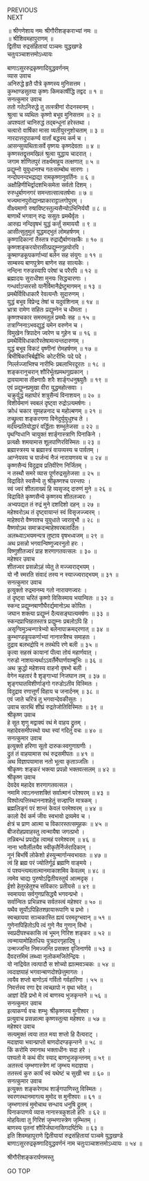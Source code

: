 PREVIOUS  
NEXT  
  
॥ श्रीगणेशाय नमः श्रीगौरीशङ्कराभ्यां नमः ॥  
॥ श्रीशिवमहापुराणम् ॥  
द्वितीया रुद्रसंहितायां पञ्चमः युद्धखण्डे  
चतुःपञ्चाशत्तमोऽध्यायः  
  
  
बाणाऽसुररुद्रकृष्णादियुद्धवर्णनम्  
व्यास उवाच  
अनिरुद्धे हृतै पौत्रे कृष्णस्य मुनिसत्तम ।  
कुम्भाण्डसुतया कृष्णः किमकार्षीद्धि तद्वद ॥ १ ॥  
सनत्कुमार उवाच  
ततो गतेऽनिरुद्धे तु तत्स्त्रीणां रोदनस्वनम् ।  
श्रुत्वा च व्यथितः कृष्णो बभूव मुनिसत्तम ॥ २ ॥  
अपश्यतां चानिरुद्धं तद्‌बन्धूनां हरेस्तथा ।  
चत्वारो वार्षिका मासा व्यतीयुरनुशोचताम् ॥ ३ ॥  
नारदात्तदुपाकर्ण्य वार्तां बद्धस्य कर्म च ।  
आसन्सुव्यथिताःसर्वे वृष्णयः कृष्णदेवताः ॥ ४ ॥  
कृष्णस्तद्वृत्तमखिलं श्रुत्वा युद्धाय चादरात् ।  
जगाम शोणितपुरं तार्क्ष्यमाहूय तत्क्षणात् ॥ ५ ॥  
प्रद्युम्नो युयुधानश्च गतःसाम्बोथ सारणः ।  
नन्दोपनन्दभद्राद्या रामकृष्णानुवर्तिनः ॥ ६ ॥  
अक्षौहिणीभिर्द्वादशभिःसमेता सर्वतो दिशम् ।  
रुरुधुर्बाणनगरं समन्तात्सात्वतर्षभाः ॥ ७ ॥  
भज्यमानपुरोद्यानप्राकाराट्टालगोपुरम् ।  
वीक्ष्यमाणो रुषाविष्टस्तुल्यसैन्योऽभिनिर्ययौ ॥ ८ ॥  
बाणार्थे भगवान् रुद्रः ससुतः प्रमथैर्वृतः ।  
आरुह्य नन्दिवृषभं युद्धं कर्त्तुं समाययौ ॥ ९ ॥  
आसीत्सुतुमुलं युद्धमद्‌भुतं लोमहर्षणम् ।  
कृष्णादिकानां तैस्तत्र रुद्राद्यैर्बाणरक्षकैः ॥ १० ॥  
कृष्णशङ्करयोरासीत्प्रद्युम्नगुहयोरपि ।  
कूष्माण्डकूपकर्णाभ्यां बलेन सह संयुगः ॥ ११ ॥  
साम्बस्य बाणपुत्रेण बाणेन सह सात्यकेः ।  
नन्दिना गरुडस्यापि परेषां च परैरपि ॥ १२ ॥  
ब्रह्मादयः सुराधीशा मुनयः सिद्धचारणाः ।  
गन्धर्वाऽप्सरसो यानैर्विमानैर्द्रष्टुमागमन् ॥ १३ ॥  
प्रमथैर्विविधाकारै रेवत्यन्तैः सुदारुणम् ।  
युद्धं बभूव विप्रेन्द्र तेषां च यदुवंशिनाम् ॥ १४ ॥  
भ्रात्रा रामेण सहितः प्रद्युम्नेन च धीमता ।  
कृष्णश्चकार समरमतुलं प्रमथैः सह ॥ १५ ॥  
तत्राग्निनाऽभवद्युद्धं यमेन वरुणेन च ।  
विमुखेन त्रिपादेन ज्वरेण च गुहेन च ॥ १६ ॥  
प्रमथैर्विविधाकारैस्तेषामत्यन्तदारुणम् ।  
युद्धं बभूव विकटं वृष्णीनां रोमहर्षणम् ॥ १७ ॥  
बिभीषिकाभिर्बह्वीभिः कोटरीभिः पदे पदे ।  
निर्ल्लज्जाभिश्च नारीभिः प्रबलाभिरदूरतः ॥ १८ ॥  
शङ्करानुचरान् शौरिर्भूतप्रमथगुह्यकान् ।  
द्रावयामास तीक्ष्णाग्रैः शरैः शार्ङ्‌गधनुश्च्युतैः ॥ १९ ॥  
एवं प्रद्युम्नप्रमुखा वीरा युद्धमहोत्सवाः ।  
चक्रुर्युद्धं महाघोरं शत्रुसैन्यं विनाशयन् ॥ २० ॥  
विशीर्यमाणं स्वबलं दृष्ट्वा रुद्रोऽत्यमर्षणः ।  
क्रोधं चकार सुमहन्ननाद च महोल्बणम् ॥ २१ ॥  
तच्छ्रुत्वा शङ्करगणा विनेदुर्युयुधुश्च ते ।  
मर्दयन्प्रतियोद्धारं वर्द्धिताः शम्भुतेजसा ॥ २२ ॥  
पृथग्विधानि चायुक्तं शार्ङ्‌गास्त्राणि पिनाकिने ।  
प्रत्यक्षैः शमयामास शूलपाणिरविस्मितः ॥ २३ ॥  
ब्रह्मास्त्रस्य च ब्रह्मास्त्रं वायव्यस्य च पार्वतम् ।  
आग्नेयस्य च पार्जन्यं नैजं नारायणस्य च ॥ २४ ॥  
कृष्णसैन्यं विदुद्राव प्रतिवीरेण निर्जितम् ।  
न तस्थौ समरे व्यास पूर्णरुद्रसुतेजसा ॥ २५ ॥  
विद्राविते स्वसैन्ये तु श्रीकृष्णश्च परन्तपः ।  
स्वं ज्वरं शीतलाख्यं हि व्यसृजद् दारुणं मुने ॥ २६ ॥  
विद्राविते कृष्णसैन्ये कृष्णस्य शीतलज्वरः ।  
अभ्यपद्यत तं रुद्रं मुने दशदिशो दहन् ॥ २७ ॥  
महेश्वरोऽथ तं दृष्ट्वायान्तं स्वं विसृजज्ज्वरम् ।  
माहेश्वरो वैष्णवश्च युयुधाते ज्वरावुभौ ॥ २८ ॥  
वैष्णवोऽथ समाक्रदन्माहेश्वरबलार्दितः ।  
अलब्ध्वाऽभयमन्यत्र तुष्टाव वृषभध्वजम् ॥ २९ ॥  
अथ प्रसन्नो भगवान्विष्णुज्वरनुतो हरः ।  
विष्णुशीतज्वरं प्राह शरणागतवत्सलः ॥ ३० ॥  
महेश्वर उवाच  
शीतज्वर प्रसन्नोऽहं व्येतु ते मज्ज्वराद्‌भयम् ।  
यो नौ स्मरति संवादं तस्य न स्याज्ज्वराद्‌भयम् ॥ ३१ ॥  
सनत्कुमार उवाच  
इत्युक्तो रुद्रमानम्य गतो नारायणज्वरः ।  
तं दृष्ट्वा चरितं कृष्णो विसिस्माय भयान्वितः ॥ ३२ ॥  
स्कन्द प्रद्युम्नबाणौघैरर्द्यमानोऽथ कोपितः ।  
जघान शक्त्या प्रद्युम्नं दैत्यसङ्‌घात्यमर्षणः ॥ ३३ ॥  
स्कन्दप्राप्तिहतस्तत्र प्रद्युम्नः प्रबलोऽपि हि ।  
असृग्विमुञ्चन्गात्रेभ्यो बलेनापाक्रमद्‌रणात् ॥ ३४ ॥  
कुम्भाण्डकूपकर्णाभ्यां नानास्त्रैश्च समाहतः ।  
दुद्राव बलभद्रोपि न तस्थेपि रणे बली ॥ ३५ ॥  
कृत्वा सहस्रं कायानां पीत्वा तोयं महार्णवात् ।  
गरुडो नाशयत्यर्थाऽऽवर्तैर्मेघार्णवाम्बुभिः ॥ ३६ ॥  
अथ क्रुद्धो महेशस्य वाहनो वृषभो बली ।  
वेगेन महतारं वै शृङ्‌गाभ्यां निजघान तम् ॥ ३७ ॥  
शृङ्‌गघातविशीर्णाङ्‌गो गरुडोऽतीव विस्मितः ।  
विदुद्राव रणात्तूर्णं विहाय च जनार्दनम् ॥ ३८ ॥  
एवं जाते चरित्रं तु भगवान्देवकीसुतः ।  
उवाच सारथिं शीघ्रं रुद्रतेजोतिविस्मितः ॥ ३९ ॥  
श्रीकृष्ण उवाच  
हे सूत शृणु मद्वाक्यं रथं मे वाहय द्रुतम् ।  
महादेवसमीपस्थो यथा स्यां गदितुं वचः ॥ ४० ॥  
सनत्कुमार उवाच  
इत्युक्तो हरिणा सूतो दारुकःस्वगुणाग्रणीः ।  
द्रुतं तं वाहयामास रथं रुद्रसमीपतः ॥ ४१ ॥  
अथ विज्ञापयामास नतो भूत्वा कृताञ्जलिः ।  
श्रीकृष्णः शङ्करं भक्त्या प्रपन्नो भक्तवत्सलम् ॥ ४२ ॥  
श्रीकृष्ण उवाच  
देवदेव महादेव शरणागतवत्सल ।  
नमामि त्वाऽनन्तशक्तिं सर्वात्मानं परेश्वरम् ॥ ४३ ॥  
विश्वोत्पत्तिस्थाननाशहेतुं सज्ज्ञप्ति मात्रकम् ।  
ब्रह्मलिङ्‌गं परं शान्तं केवलं परमेश्वरम् ॥ ४४ ॥  
कालो दैवं कर्म जीवः स्वभावो द्रव्यमेव च ।  
क्षेत्रं च प्राण आत्मा च विकारस्तत्समूहकः ॥ ४५ ॥  
बीजरोहप्रवाहस्तु त्वन्मायैषा जगत्प्रभो ।  
तन्निबन्धं प्रपद्येह त्वामहं परमेश्वरम् ॥ ४६ ॥  
नाना भावैर्लीलयैव स्वीकृतैर्निर्जरादिकान् ।  
नूनं बिभर्षि लोकेशो हंस्युन्मार्गान्स्वभावतः ॥ ४७ ॥  
त्वं हि ब्रह्म परं ज्योतिर्गूढं ब्रह्मणि वाङ्‌मये ।  
यं पश्यन्त्यमलात्मानमाकाशमिव केवलम् ॥ ४८ ॥  
त्वमेव चाद्यः पुरुषोऽद्वितीयस्तुर्य आत्मदृक् ।  
ईशो हेतुरहेतुश्च सविकारः प्रतीयसे ॥ ४९ ॥  
स्वमायया सर्वगुणप्रसिद्ध्यै भगवन्प्रभो ।  
सर्वान्वितः प्रभिन्नश्च सर्वतस्त्वं महेश्वर ॥ ५० ॥  
यथैव सूर्योऽपिहितश्छायारूपाणि च प्रभो ।  
स्वच्छायया सञ्चकास्ति ह्ययं परमदृग्भवान् ॥ ५१ ॥  
गुणेनापिहितोऽपि त्वं गुणे नैव गुणान् विभो ।  
स्वप्रदीपश्चकासि त्वं भूमन् गिरिश शङ्कर ॥ ५२ ॥  
त्वन्मायामोहितधियः पुत्रदारगृहादिषु ।  
उन्मज्जन्ति निमज्जन्ति प्रसक्ता वृजिनार्णवे ॥ ५३ ॥  
दैवदत्तमिमं लब्ध्वा नृलोकमजितेन्द्रियः ।  
यो नाद्रियेत त्वत्पादौ स शोच्यो ह्यात्मवञ्चकः ॥ ५४ ॥  
त्वदाज्ञयाहं भगवान्बाणदोश्छेत्तुमागतः ।  
त्वयैव शप्तो बाणोऽयं गर्वितो गर्वहारिणा । ५५ ॥  
निवर्त्तस्व रणा द्देव त्वच्छापो न वृथा भवेत् ।  
आज्ञां देहि प्रभो मे त्वं बाणस्य भुजकृन्तने ॥ ५६ ॥  
सनत्कुमार उवाच  
इत्याकर्ण्य वचः शम्भुः श्रीकृष्णस्य मुनीश्वर ।  
प्रत्युवाच प्रसन्नात्मा कृष्णस्तुत्या महेश्वरः ॥ ५७ ॥  
महेश्वर उवाच  
सत्यमुक्तं त्वया तात मया शप्तो हि दैत्यराट् ।  
मदाज्ञया भवान्प्राप्तो बाणदोदण्डकृन्तने ॥ ५८ ॥  
किं करोमि रमानाथ भक्ताधीनः सदा हरे ।  
पश्यतो मे कथं वीर स्याद्‌ बाणभुजकृन्तनम् ॥ ५९ ॥  
अतस्त्वं जृम्भणास्त्रेण मां जृम्भय मदाज्ञया ।  
ततस्त्वं कुरु कार्यं स्वं यथेष्टं च सुखी भव ॥ ६० ॥  
सनत्कुमार उवाच  
इत्युक्तः शङ्करेणाथ शार्ङ्‌गपाणिस्तु विस्मितः ।  
स्वरणस्थानमागत्य मुमोद स मुनीश्वरः ॥ ६१ ॥  
जृम्भणास्त्रं मुमोचाथ सन्धाय धनुषि द्रुतम् ।  
पिनाकपाणये व्यास नानास्त्रकुशलो हरिः ॥ ६२ ॥  
मोहयित्वा तु गिरिशं जृम्भणास्त्रेण जृम्भितम् ।  
बाणस्य पृतनां शौरिर्जघानासिगदर्ष्टिभिः ॥ ६३ ॥  
इति शिवमहापुराणे द्वितीयायां रुद्रसंहितायां पञ्चमे युद्धखण्डे  
बाणाऽसुररुद्रकृष्णादियुद्धवर्णनं नाम चतुःपञ्चाशत्तमोऽध्यायः ॥ ५४ ॥  
  
  
श्रीगौरीशङ्करार्पणमस्तु  
  
GO TOP

